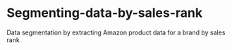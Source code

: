 # Segmenting-data-by-sales-rank
Data segmentation by extracting Amazon product data for a brand by sales rank
